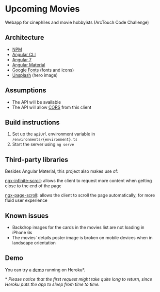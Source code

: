 # Upcoming Movies

Webapp for cinephiles and movie hobbyists (ArcTouch Code Challenge)


## Architecture

* [NPM](https://www.npmjs.com/get-npm)
* [Angular CLI](https://cli.angular.io/)
* [Angular 7](https://angular.io/)
* [Angular Material](https://material.angular.io/)
* [Google Fonts](https://fonts.google.com/) (fonts and icons)
* [Unsplash](https://unsplash.com/photos/atsUqIm3wxo) (hero image)


## Assumptions

* The API will be available
* The API will allow [CORS][CORS] from this client


## Build instructions

1. Set up the `apiUrl` environment variable in `/environments/{environment}.ts`
1. Start the server using `ng serve`


## Third-party libraries

Besides Angular Material, this project also makes use of:

[ngx-infinite-scroll](https://www.npmjs.com/package/ngx-infinite-scroll):
allows the client to request more content when getting close to the end of the page

[ngx-page-scroll](https://www.npmjs.com/package/ngx-page-scroll):
allows the client to scroll the page automatically, for more fluid user experience


## Known issues

* Backdrop images for the cards in the movies list are not loading in iPhone 6s
* The movies' details poster image is broken on mobile devices when in landscape orientation


## Demo

You can try a [demo](https://upcoming-movies-client.herokuapp.com/) running on Heroku*.

\* *Please notice that the first request might take quite long to return, since Heroku puts the app to sleep from time to time.*


[CORS]: https://pt.wikipedia.org/wiki/Cross-origin_resource_sharing
